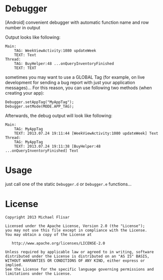 Debugger
========

[Android] convenient debugger with automatic function name and row number in output

Output looks like following:

    Main:   
        TAG: WeekViewActivity:1080 updateWeek
        TEXT: Text
    Thread: 
        TAG: BuyHelper:48 ...onQueryInventoryFinished
        TEXT: TEXT
        
sometimes you may want to use a GLOBAL Tag (for example, on live development for sending a bug report with just your application messages)...
For this reason, you can use following two methods (when creating your app):

    Debugger.setAppTag("MyAppTag");
    Debugger.setMode(MODE.APP_TAG);
    
Afterwards, the debug output will look like following:

    Main:   
        TAG: MyAppTag
        TEXT: 2013.07.24 19:11:44 [WeekViewActivity:1080 updateWeek] Text
    Thread: 
        TAG: MyAppTag
        TEXT: 2013.07.24 19:11:38 [BuyHelper:48 ...onQueryInventoryFinished] Text

Usage
=====

just call one of the static `Debugger.d` or `Debugger.e` functions...

License
=======

    Copyright 2013 Michael Flisar

    Licensed under the Apache License, Version 2.0 (the "License");
    you may not use this file except in compliance with the License.
    You may obtain a copy of the License at

       http://www.apache.org/licenses/LICENSE-2.0

    Unless required by applicable law or agreed to in writing, software
    distributed under the License is distributed on an "AS IS" BASIS,
    WITHOUT WARRANTIES OR CONDITIONS OF ANY KIND, either express or implied.
    See the License for the specific language governing permissions and
    limitations under the License.

